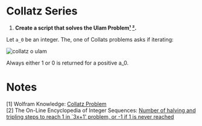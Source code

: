# Collatz Series

1. **Create a script that solves the Ulam Problem[¹](#notes) [²](#notes).**

Let `a_0` be an integer. The, one of Collats problems asks if iterating:  

![collatz o ulam](http://mathworld.wolfram.com/images/equations/CollatzProblem/NumberedEquation1.gif)  

Always either 1 or 0 is returned for a positive a_0.



# Notes
[1] Wolfram Knowledge: [Collatz Problem](http://mathworld.wolfram.com/CollatzProblem.html)  
[2] The On-Line Encyclopedia of Integer Sequences:  [Number of halving and tripling steps to reach 1 in `3x+1' problem, or -1 if 1 is never reached](https://oeis.org/A006577)


